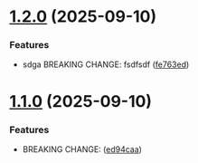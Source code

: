 # [1.2.0](https://github.com/aa1z3zz/release-please-monorepo-example/compare/v1.1.0...v1.2.0) (2025-09-10)


### Features

* sdga BREAKING CHANGE: fsdfsdf ([fe763ed](https://github.com/aa1z3zz/release-please-monorepo-example/commit/fe763ede0a07d38e1680632baae9d4007958c084))

# [1.1.0](https://github.com/aa1z3zz/release-please-monorepo-example/compare/v1.0.0...v1.1.0) (2025-09-10)


### Features

* BREAKING CHANGE: ([ed94caa](https://github.com/aa1z3zz/release-please-monorepo-example/commit/ed94caa4d49c09bcfd7d858006704162dfd192c1))
